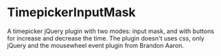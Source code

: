 TimepickerInputMask
===================

A timepicker jQuery plugin with two modes: input mask, and with buttons for increase and decrease the time. The plugin doesn't uses css, only jQuery and the mousewheel event plugin from Brandon Aaron.